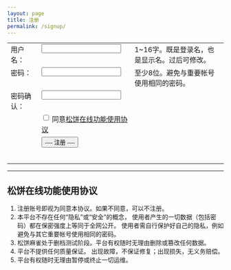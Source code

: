 ```yaml
---
layout: page
title: 注册
permalink: /signup/
---
```


<script>
function onSubmit() {
    var form = document.getElementById("form");

    var agree = form.agree.checked;
    if (!agree) {
        hint("请同意协议");
        return;
    }

    var username = form.username.value;
    if (!username) {
        hint("请填写用户名");
        return;
    }

    username = username.trim();

    if (!(1 <= username.length && username.length <= 16)) {
        hint("用户名长度超标");
        return;
    }

    var password = form.password.value;
    if (!password) {
        hint("请填写密码");
        return;
    }

    var password2 = form.password2.value;
    if (password !== password2) {
        hint("两次输入密码不一致");
        return;
    }

    if (password.length < 8) {
        hint("密码长度不够");
        return;
    }

    var cs = JSON.stringify({
        Username: username,
        Password: password
    });
    send(cs);
}

function hint(str) {
    var hint = document.getElementById("hint");
    hint.innerHTML = str;
}

function send(msg) {
    var submit = document.getElementById("submit");
    submit.disabled = true;
    hint("正在提交...");

    var url = "http://127.0.0.1:8080/account/create";
    xmlhttp = new XMLHttpRequest();
    xmlhttp.open("POST", url, true);
    xmlhttp.setRequestHeader("Content-type", "application/json");
    xmlhttp.onreadystatechange = function () {
        if (xmlhttp.readyState == 4 && xmlhttp.status == 200) {
            var sc = JSON.parse(xmlhttp.responseText);
            if (sc.Error) {
                hint("注册失败 " + sc.Error);
                submit.disabled = false;
            } else {
                // prevent showing anything while redirecting
                document.getElementById("hint").style.displayed = "none";
                window.location.href = "/signup-pass";
            }
        } else {
            console.log("ajax failed: " + xmlhttp.readyState + " " + xmlhttp.status);
        }
    };
    xmlhttp.send(msg);
}
</script>

<style>
table td, table td * {
  vertical-align: top;
}
</style>

<form id="form" action="javascript:onSubmit()">
  <table>
    <tr>
      <td>用户名：</td>
      <td><input type="text" name="username" value="" /></td>
      <td>1~16字。既是登录名，也是显示名。过后可修改。</td>
    </tr>
    <tr>
      <td>密码：</td>
      <td><input type="password" name="password" value="" /></td>
      <td>至少8位。避免与重要帐号使用相同的密码。</td>
    </tr>
    <tr>
      <td>密码确认：</td>
      <td><input type="password" name="password2" value="" /></td>
    </tr>
    <tr>
      <td></td>
      <td>
        <label>
          <input type="checkbox" name="agree" />
          同意<a href="#license">松饼在线功能使用协议</a>
        </label>
      </td>
    </tr>
    <tr>
      <td></td>
      <td><input type="submit" id="submit" value="---- 注册 ----" /></td>
    </tr>
    <tr>
      <td></td>
      <td><h3 id="hint" /></td>
    </tr>
  </table>
</form>

---

## <a name="license"></a>松饼在线功能使用协议

1. 注册账号即视为同意本协议。如果不同意，可以不注册。
1. 本平台不存在任何“隐私”或“安全”的概念，
   使用者产生的一切数据（包括密码）都在保密强度上等同于全网公开。
   使用者需自行保护好自己的隐私，例如避免与其它重要帐号使用相同的密码。
1. 松饼麻雀处于删档测试阶段。平台有权随时无理由删除或篡改任何数据。
1. 平台不提供任何质量保证。
   出现故障，不保证修复；出现损失，无义务赔偿。
1. 平台有权随时无理由暂停或终止一切运维。
